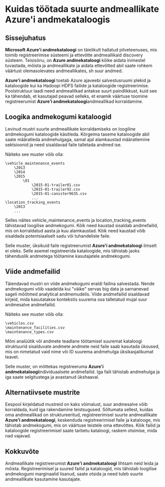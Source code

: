 <properties
   pageTitle="Kuidas 'big data' andmeallikatega töötamise | Microsoft Azure'i"
   description="Juhise esiletõstmine mustrite 'big data' andmeallikatega, sh Azure'i bloobimälu, Azure'i andmed Lake ja Hadoopi HDFS Azure andmekataloogi kasutamise kohta."
   services="data-catalog"
   documentationCenter=""
   authors="steelanddata"
   manager="NA"
   editor=""
   tags=""/>
<tags
   ms.service="data-catalog"
   ms.devlang="NA"
   ms.topic="article"
   ms.tgt_pltfrm="NA"
   ms.workload="data-catalog"
   ms.date="10/04/2016"
   ms.author="maroche"/>


# <a name="how-to-work-with-big-data-sources-in-azure-data-catalog"></a>Kuidas töötada suurte andmeallikate Azure'i andmekataloogis

## <a name="introduction"></a>Sissejuhatus
**Microsoft Azure'i andmekataloogi** on täielikult hallatud pilveteenuses, mis toimib registreerimise süsteemi ja ettevõtte andmeallikaid discovery süsteem. Teisisõnu, on **Azure andmekataloogi** kõike aidata inimestel tuvastada, mõista ja andmeallikate ja aidata ettevõtted abil saate rohkem väärtust olemasolevates andmeallikates, sh suur andmed.

**Azure'i andmekataloogi** toetab Azure ajaveebi salvestusruumi plekid ja kataloogide kui ka Hadoopi HDFS failide ja kataloogide registreerimise. Poolstruktuur laadi need andmeallikad antakse suurt paindlikkust, kuid see ka tähendab, et kasutajad peavad selleks, et enamik väärtuse toomine registreerumist **Azure'i andmekataloogi**andmeallikad korraldamine.

## <a name="directories-as-logical-data-sets"></a>Loogika andmekogumi kataloogid

Levinud mustri suurte andmeallikate korraldamiseks on loogiline andmekogumi kataloogide käsitleda. Kõrgeima taseme kataloogide abil saate määratleda andmehulgaga, samal ajal alamkaustad määratlemine sektsioonid ja need sisaldavad faile talletada andmed ise.

Näiteks see muster võib olla:

    \vehicle_maintenance_events
        \2013
        \2014
        \2015
            \01
                \2015-01-trailer01.csv
                \2015-01-trailer92.csv
                \2015-01-canister9635.csv
                ...
    \location_tracking_events
        \2013
        ...

Selles näites vehicle_maintenance_events ja location_tracking_events tähistavad loogilise andmekogumi. Kõik need kaustad sisaldab andmefailid, mis on korraldatud aasta ja kuu alamkaustad. Kõik need kaustad võib sisaldada potentsiaalselt sadu või tuhandeliste faile.

Selle muster, üksikuid faile registreerumist **Azure'i andmekataloogi** ilmselt ei oleks. Selle asemel registreerida kataloogide, mis tähistab jaoks tähenduslik andmetega töötamine kasutajatele andmekogumi.

## <a name="reference-data-files"></a>Viide andmefailid

Täiendavad mustri on viide andmekogumi eraldi failina salvestada. Nende andmekogumi võib vaadelda kui "väike" servas big data ja sarnanevad sageli mõõtmed analytical andmemudelis. Viide andmefailid sisaldavad kirjeid, mida kasutatakse kontekstis suurema osa talletatud mujal suur andmesalve andmefailid.

Näiteks see muster võib olla:

    \vehicles.csv
    \maintenance_facilities.csv
    \maintenance_types.csv

Mõni analüütik või andmete teadlane töötamisel suuremat kataloogi struktuurid sisalduvate andmete andmete neid faile saab kasutada üksused, mis on nimetatud vaid nime või ID suurema andmehulga üksikasjalikumat teavet.

Selle muster, on mõttekas registreeruma **Azure'i andmekataloogi**individuaalsete andmefailid. Iga faili tähistab andmehulga ja iga saate selgitustega ja avastanud ükshaaval.

## <a name="alternate-patterns"></a>Alternatiivsete mustrite

Eespool kirjeldatud mustreid on kaks võimalust, suur andmesalve võib korraldada, kuid iga rakendamine teistsugused. Sõltumata sellest, kuidas oma andmeallikad on struktureeritud, registreerimisel suurte andmeallikate **Azure'i andmekataloogi**, keskenduda registreerimisel faile ja katalooge, mis tähistab andmekogumi, mis on väärtuse teistele oma ettevõttes. Kõik failid ja kataloogide registreerimisel saate tarbetu kataloogi, raskem otsimise, mida nad vajavad.

## <a name="summary"></a>Kokkuvõte
Andmeallikate registreerumist **Azure'i andmekataloogi** lihtsam neid leida ja mõista. Registreerimisel ja suured failid ja kataloogid, mis tähistab loogilise andmekogumi marginaalid lisanud, saate otsida ja need tuleb suurte andmeallikate kasutamine kasutajate.

